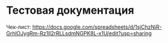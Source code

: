 # Тестовая документация
Чек-лист: https://docs.google.com/spreadsheets/d/1sjChzNiR-GrhlOJygRm-Rz1ll2rRLLsdmNGPK8L-x1U/edit?usp=sharing
